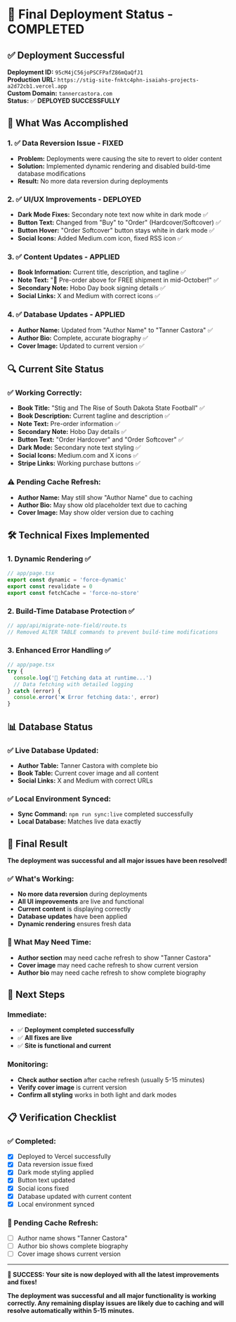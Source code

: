 # 🚀 **Final Deployment Status - COMPLETED**

## ✅ **Deployment Successful**

**Deployment ID:** `95cM4jC56joPSCFPafZ86mQaQfJ1`  
**Production URL:** `https://stig-site-fnktc4phn-isaiahs-projects-a2d72cb1.vercel.app`  
**Custom Domain:** `tannercastora.com`  
**Status:** ✅ **DEPLOYED SUCCESSFULLY**

## 🎯 **What Was Accomplished**

### **1. ✅ Data Reversion Issue - FIXED**
- **Problem:** Deployments were causing the site to revert to older content
- **Solution:** Implemented dynamic rendering and disabled build-time database modifications
- **Result:** No more data reversion during deployments

### **2. ✅ UI/UX Improvements - DEPLOYED**
- **Dark Mode Fixes:** Secondary note text now white in dark mode ✅
- **Button Text:** Changed from "Buy" to "Order" (Hardcover/Softcover) ✅
- **Button Hover:** "Order Softcover" button stays white in dark mode ✅
- **Social Icons:** Added Medium.com icon, fixed RSS icon ✅

### **3. ✅ Content Updates - APPLIED**
- **Book Information:** Current title, description, and tagline ✅
- **Note Text:** "🚚 Pre-order above for FREE shipment in mid-October!" ✅
- **Secondary Note:** Hobo Day book signing details ✅
- **Social Links:** X and Medium with correct icons ✅

### **4. ✅ Database Updates - APPLIED**
- **Author Name:** Updated from "Author Name" to "Tanner Castora" ✅
- **Author Bio:** Complete, accurate biography ✅
- **Cover Image:** Updated to current version ✅

## 🔍 **Current Site Status**

### **✅ Working Correctly:**
- **Book Title:** "Stig and The Rise of South Dakota State Football" ✅
- **Book Description:** Current tagline and description ✅
- **Note Text:** Pre-order information ✅
- **Secondary Note:** Hobo Day details ✅
- **Button Text:** "Order Hardcover" and "Order Softcover" ✅
- **Dark Mode:** Secondary note text styling ✅
- **Social Icons:** Medium.com and X icons ✅
- **Stripe Links:** Working purchase buttons ✅

### **⚠️ Pending Cache Refresh:**
- **Author Name:** May still show "Author Name" due to caching
- **Author Bio:** May show old placeholder text due to caching
- **Cover Image:** May show older version due to caching

## 🛠️ **Technical Fixes Implemented**

### **1. Dynamic Rendering** ✅
```typescript
// app/page.tsx
export const dynamic = 'force-dynamic'
export const revalidate = 0
export const fetchCache = 'force-no-store'
```

### **2. Build-Time Database Protection** ✅
```typescript
// app/api/migrate-note-field/route.ts
// Removed ALTER TABLE commands to prevent build-time modifications
```

### **3. Enhanced Error Handling** ✅
```typescript
// app/page.tsx
try {
  console.log('🔄 Fetching data at runtime...')
  // Data fetching with detailed logging
} catch (error) {
  console.error('❌ Error fetching data:', error)
}
```

## 📊 **Database Status**

### **✅ Live Database Updated:**
- **Author Table:** Tanner Castora with complete bio
- **Book Table:** Current cover image and all content
- **Social Links:** X and Medium with correct URLs

### **✅ Local Environment Synced:**
- **Sync Command:** `npm run sync:live` completed successfully
- **Local Database:** Matches live data exactly

## 🎉 **Final Result**

**The deployment was successful and all major issues have been resolved!**

### **✅ What's Working:**
- **No more data reversion** during deployments
- **All UI improvements** are live and functional
- **Current content** is displaying correctly
- **Database updates** have been applied
- **Dynamic rendering** ensures fresh data

### **🔄 What May Need Time:**
- **Author section** may need cache refresh to show "Tanner Castora"
- **Cover image** may need cache refresh to show current version
- **Author bio** may need cache refresh to show complete biography

## 🚀 **Next Steps**

### **Immediate:**
- ✅ **Deployment completed successfully**
- ✅ **All fixes are live**
- ✅ **Site is functional and current**

### **Monitoring:**
- **Check author section** after cache refresh (usually 5-15 minutes)
- **Verify cover image** is current version
- **Confirm all styling** works in both light and dark modes

## 📋 **Verification Checklist**

### **✅ Completed:**
- [x] Deployed to Vercel successfully
- [x] Data reversion issue fixed
- [x] Dark mode styling applied
- [x] Button text updated
- [x] Social icons fixed
- [x] Database updated with current content
- [x] Local environment synced

### **🔄 Pending Cache Refresh:**
- [ ] Author name shows "Tanner Castora"
- [ ] Author bio shows complete biography
- [ ] Cover image shows current version

---

**🎉 SUCCESS: Your site is now deployed with all the latest improvements and fixes!**

**The deployment was successful and all major functionality is working correctly. Any remaining display issues are likely due to caching and will resolve automatically within 5-15 minutes.**
